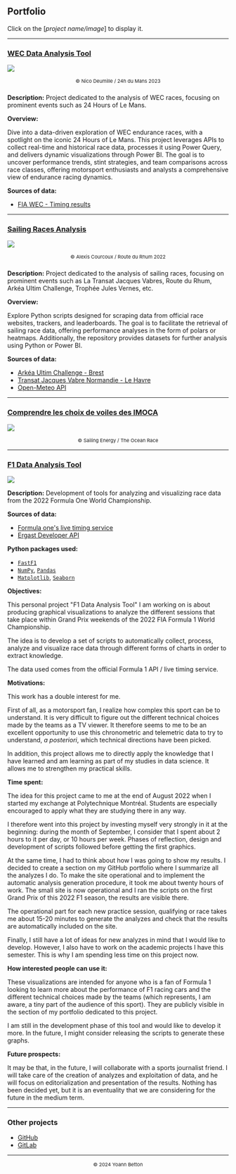 ## Portfolio

Click on the [*project name/image*] to display it.

---


[6]: /page/wec-analysis

### [WEC Data Analysis Tool][6]
[<img src="images/wec_wallpaper.JPG?raw=true"/>][6]
<div style="text-align:center; font-size:11px; margin-bottom: 2em;"> &copy; Nico Deumille / 24h du Mans 2023 </div>


**Description:** Project dedicated to the analysis of WEC races, focusing on prominent events such as 24 Hours of Le Mans.

**Overview:**

Dive into a data-driven exploration of WEC endurance races, with a spotlight on the iconic 24 Hours of Le Mans. This project leverages APIs to collect real-time and historical race data, processes it using Power Query, and delivers dynamic visualizations through Power BI. The goal is to uncover performance trends, stint strategies, and team comparisons across race classes, offering motorsport enthusiasts and analysts a comprehensive view of endurance racing dynamics.

**Sources of data:**
  - [FIA WEC - Timing results](https://fiawec.alkamelsystems.com/)


---


[5]: /page/sailing-races-analysis

### [Sailing Races Analysis][5]
[<img src="images/ultim_wallpaper.JPG?raw=true"/>][5]
<div style="text-align:center; font-size:11px; margin-bottom: 2em;"> &copy; Alexis Courcoux / Route du Rhum 2022 </div>


**Description:** Project dedicated to the analysis of sailing races, focusing on prominent events such as La Transat Jacques Vabres, Route du Rhum, Arkéa Ultim Challenge, Trophée Jules Vernes, etc. 

**Overview:**

Explore Python scripts designed for scraping data from official race websites, trackers, and leaderboards. The goal is to facilitate the retrieval of sailing race data, offering performance analyses in the form of polars or heatmaps. Additionally, the repository provides datasets for further analysis using Python or Power BI.

**Sources of data:**
  - [Arkéa Ultim Challenge - Brest](https://arkeaultimchallengebrest.com/fr/classement)
  - [Transat Jacques Vabre Normandie - Le Havre](https://www.transatjacquesvabre.org/classement)
  - [Open-Meteo API](https://open-meteo.com/)


---


[4]: /page/imoca-sails


### [Comprendre les choix de voiles des IMOCA][4]
[<img src="images/imoca_wallpaper.jpg?raw=true"/>][4]
<div style="text-align:center; font-size:11px;"> &copy; Sailing Energy / The Ocean Race </div>


---


[1]: /page/f1-2023
[2]: https://github.com/yoannbtn/
[3]: https://gitlab.utc.fr/bettonyo

### [F1 Data Analysis Tool][1]
[<img src="output/2023-03-05_Bahrain_Grand_Prix/global_racepace_white.svg?raw=true"/>][1]

**Description:** Development of tools for analyzing and visualizing race data from the 2022 Formula One World Championship.

**Sources of data:**
  - [Formula one's live timing service](https://www.formula1.com/en/f1-live-timing.html)
  - [Ergast Developer API](https://ergast.com/mrd/)

**Python packages used:**
  - [`FastF1`](https://github.com/theOehrly/Fast-F1)
  - [`NumPy`](https://numpy.org/), [`Pandas`](https://pandas.pydata.org/)
  - [`Matplotlib`](https://matplotlib.org/), [`Seaborn`](https://seaborn.pydata.org/)

**Objectives:**

This personal project "F1 Data Analysis Tool" I am working on is about producing graphical visualizations to analyze the different sessions that take place within Grand Prix weekends of the 2022 FIA Formula 1 World Championship.

The idea is to develop a set of scripts to automatically collect, process, analyze and visualize race data through different forms of charts in order to extract knowledge.

The data used comes from the official Formula 1 API / live timing service.

**Motivations:**

This work has a double interest for me.

First of all, as a motorsport fan, I realize how complex this sport can be to understand. It is very difficult to figure out the different technical choices made by the teams as a TV viewer. It therefore seems to me to be an excellent opportunity to use this chronometric and telemetric data to try to understand, *a posteriori*, which technical directions have been picked.

In addition, this project allows me to directly apply the knowledge that I have learned and am learning as part of my studies in data science. It allows me to strengthen my practical skills.

**Time spent:**

The idea for this project came to me at the end of August 2022 when I started my exchange at Polytechnique Montréal. Students are especially encouraged to apply what they are studying there in any way.

I therefore went into this project by investing myself very strongly in it at the beginning: during the month of September, I consider that I spent about 2 hours to it per day, or 10 hours per week. Phases of reflection, design and development of scripts followed before getting the first graphics.

At the same time, I had to think about how I was going to show my results. I decided to create a section on my GitHub portfolio where I summarize all the analyzes I do. To make the site operational and to implement the automatic analysis generation procedure, it took me about twenty hours of work.
The small site is now operational and I ran the scripts on the first Grand Prix of this 2022 F1 season, the results are visible there.

The operational part for each new practice session, qualifying or race takes me about 15-20 minutes to generate the analyzes and check that the results are automatically included on the site.

Finally, I still have a lot of ideas for new analyzes in mind that I would like to develop. However, I also have to work on the academic projects I have this semester. This is why I am spending less time on this project now.

**How interested people can use it:**

These visualizations are intended for anyone who is a fan of Formula 1 looking to learn more about the performance of F1 racing cars and the different technical choices made by the teams (which represents, I am aware, a tiny part of the audience of this sport). They are publicly visible in the section of my portfolio dedicated to this project.

I am still in the development phase of this tool and would like to develop it more. In the future, I might consider releasing the scripts to generate these graphs.


**Future prospects:**

It may be that, in the future, I will collaborate with a sports journalist friend. I will take care of the creation of analyzes and exploitation of data, and he will focus on editorialization and presentation of the results. Nothing has been decided yet, but it is an eventuality that we are considering for the future in the medium term.


---

### Other projects

  - [GitHub][2]
  - [GitLab][3]

---

<div style="text-align: center">
  <p style="font-size:11px">&copy; 2024 Yoann Betton</p>
</div>

<!-- ---

<p style="font-size:11px">Page generated from <a href="https://github.com/yoannbtn/yoannbtn.github.io">github.com/yoannbtn</a>.</p> -->
